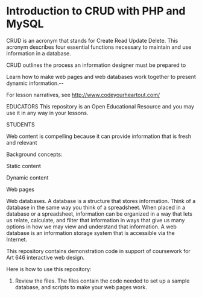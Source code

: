 # Introduction to CRUD with PHP and MySQL

CRUD is an acronym that stands for Create Read Update Delete. This acronym describes four essential functions necessary to maintain and use information in a database.

CRUD outlines the process an information designer must be prepared to 




Learn how to make web pages and web databases work together to present dynamic information.--

For lesson narratives, see http://www.codeyourheartout.com/

EDUCATORS
This repository is an Open Educational Resource and you may use it in any way in your lessons.

STUDENTS


Web content is compelling because it can provide information that is fresh and relevant


Background concepts:

Static content

Dynamic content

Web pages

Web databases. A database is a structure that stores information. Think of a database in the same way you think of a spreadsheet. When placed in a database or a spreadsheet, information can be organized in a way that lets us relate, calculate, and filter that information in ways that give us many options in how we may view and understand that information. A web database is an information storage system that is accessible via the Internet. 

This repository contains demonstration code in support of coursework for Art 646 interactive web design.

Here is how to use this repository:

1. Review the files. The files contain the code needed to set up a sample database, and scripts to make your web pages work.

